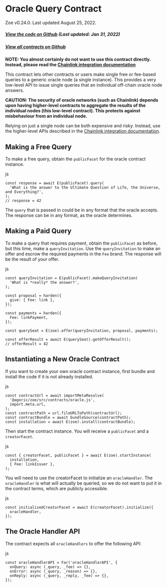 

Oracle Query Contract [​](#oracle-query-contract)
=================================================

 Zoe v0.24.0. Last updated August 25, 2022. 
##### [View the code on Github](https://github.com/Agoric/agoric-sdk/blob/4c4da6a7ae76aebbff2af48613008978eb04462b/packages/zoe/src/contracts/oracle.js) (Last updated: Jan 31, 2022) [​](#view-the-code-on-github-last-updated-jan-31-2022)

##### [View all contracts on Github](https://github.com/Agoric/agoric-sdk/tree/master/packages/zoe/src/contracts) [​](#view-all-contracts-on-github)

**NOTE: You almost certainly do not want to use this contract directly. Instead, please read the [Chainlink integration documentation](/guides/chainlink-integration.html)**

This contract lets other contracts or users make single free or fee-based queries to a generic oracle node (a single instance). This provides a very low-level API to issue single queries that an individual off-chain oracle node answers.

**CAUTION: The security of oracle networks (such as Chainlink) depends upon having higher-level contracts to aggregate the results of the individual nodes (this low-level contract). This protects against misbehaviour from an individual node.**

Relying on just a single node can be both expensive and risky. Instead, use the higher-level APIs described in the [Chainlink integration documentation](/guides/chainlink-integration.html).

Making a Free Query [​](#making-a-free-query)
---------------------------------------------

To make a free query, obtain the `publicFacet` for the oracle contract instance.

js
```
const response = await E(publicFacet).query(
  'What is the answer to the Ultimate Question of Life, the Universe, and Everything?',
);
// response = 42
```

The `query` that is passed in could be in any format that the oracle accepts. The response can be in any format, as the oracle determines.

Making a Paid Query [​](#making-a-paid-query)
---------------------------------------------

To make a query that requires payment, obtain the `publicFacet` as before, but this time, make a `queryInvitation`. Use the `queryInvitation` to make an offer and escrow the required payments in the `Fee` brand. The response will be the result of your offer.

js
```
const queryInvitation = E(publicFacet).makeQueryInvitation(
  'What is *really* the answer?',
);

const proposal = harden({
  give: { Fee: link },
});

const payments = harden({
  Fee: linkPayment,
});

const querySeat = E(zoe).offer(queryInvitation, proposal, payments);

const offerResult = await E(querySeat).getOfferResult();
// offerResult = 42
```

Instantiating a New Oracle Contract [​](#instantiating-a-new-oracle-contract)
-----------------------------------------------------------------------------

If you want to create your own oracle contract instance, first bundle and install the code if it is not already installed.

js
```
const contractUrl = await importMetaResolve(
  '@agoric/zoe/src/contracts/oracle.js',
  import.meta.url,
);
const contractPath = url.fileURLToPath(contractUrl);
const contractBundle = await bundleSource(contractPath);
const installation = await E(zoe).install(contractBundle);
```

Then start the contract instance. You will receive a `publicFacet` and a `creatorFacet`.

js
```
const { creatorFacet, publicFacet } = await E(zoe).startInstance(
  installation,
  { Fee: linkIssuer },
);
```

You will need to use the creatorFacet to initialize an `oracleHandler`. The `oracleHandler` is what will actually be queried, so we do not want to put it in the contract terms, which are publicly accessible.

js
```
const initializedCreatorFacet = await E(creatorFacet).initialize({
  oracleHandler,
});
```

The Oracle Handler API [​](#the-oracle-handler-api)
---------------------------------------------------

The contract expects all `oracleHandlers` to offer the following API:

js
```
const oracleHandlerAPI = Far('oracleHandlerAPI', {
  onQuery: async (_query, _fee) => {},
  onError: async (_query, _reason) => {},
  onReply: async (_query, _reply, _fee) => {},
});
```
